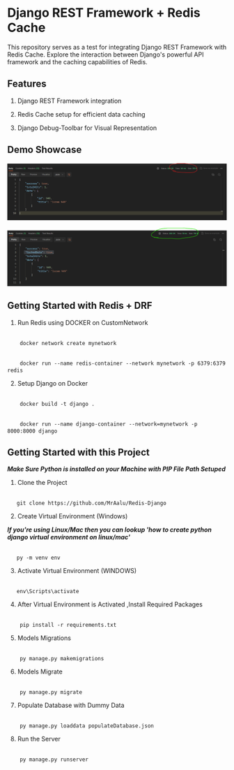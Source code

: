 # Django REST Framework + Redis Cache

This repository serves as a test for integrating Django REST Framework with Redis Cache. Explore the interaction between Django's powerful API framework and the caching capabilities of Redis.

## Features

1. Django REST Framework integration

2. Redis Cache setup for efficient data caching

3. Django Debug-Toolbar for Visual Representation

## Demo Showcase

![](utils/Before.png)

![](utils/After.png)

## Getting Started with Redis + DRF

1. Run Redis using DOCKER on CustomNetwork

```

    docker network create mynetwork

```

```

    docker run --name redis-container --network mynetwork -p 6379:6379 redis

```

2. Setup Django on Docker

```

    docker build -t django .

```

```

    docker run --name django-container --network=mynetwork -p 8000:8000 django

```

## Getting Started with this Project

**_Make Sure Python is installed on your Machine with PIP File Path Setuped_**

1. Clone the Project

```

   git clone https://github.com/MrAalu/Redis-Django

```

2. Create Virtual Environment (Windows)

**_If you're using Linux/Mac then you can lookup 'how to create python django virtual environment on linux/mac'_**

```

   py -m venv env

```

3. Activate Virtual Environment (WINDOWS)

```

   env\Scripts\activate

```

4. After Virtual Environment is Activated ,Install Required Packages

```

    pip install -r requirements.txt

```

5. Models Migrations

```

    py manage.py makemigrations

```

6. Models Migrate

```

    py manage.py migrate

```

7. Populate Database with Dummy Data

```

    py manage.py loaddata populateDatabase.json

```

8. Run the Server

```

    py manage.py runserver

```
